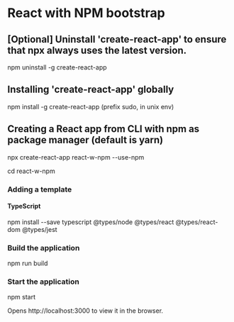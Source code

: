 # React with NPM bootstrap

## [Optional] Uninstall 'create-react-app' to ensure that npx always uses the latest version.
npm uninstall -g create-react-app

## Installing 'create-react-app' globally
npm install -g create-react-app (prefix sudo, in unix env)

## Creating a React app from CLI with npm as package manager (default is yarn) 
npx create-react-app react-w-npm --use-npm

cd react-w-npm

### Adding a template
#### TypeScript
npm install --save typescript @types/node @types/react @types/react-dom @types/jest

### Build the application
npm run build

### Start the application
npm start

Opens http://localhost:3000 to view it in the browser.